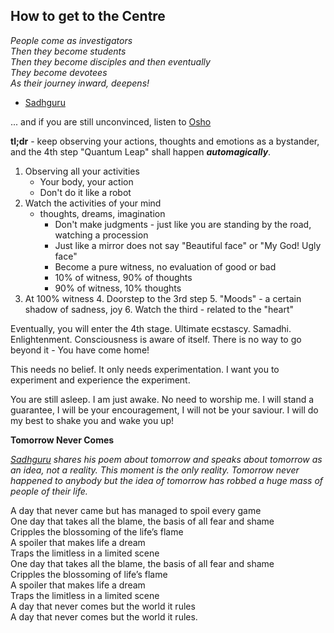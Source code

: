 <!-- title: Osho Quantum Leap -->

## How to get to the Centre


_People come as investigators_  
_Then they become students_  
_Then they become disciples and then eventually_   
_They become devotees_  
_As their journey inward, deepens!_  
  - [Sadhguru](https://youtu.be/Tbha9WYxcg4) 


... and if you are still unconvinced, listen to [Osho](https://youtu.be/6i8bnb4dvvg)

**tl;dr** - keep observing your actions, thoughts and emotions as a bystander, and the 4th step "Quantum Leap" shall happen ***automagically***. 

1. Observing all your activities 
   - Your body, your action
   - Don't do it like a robot 
2. Watch the activities of your mind 
   - thoughts, dreams, imagination
      - Don't make judgments - just like you are standing by the road, watching a procession
      - Just like a mirror does not say "Beautiful face" or "My God! Ugly face" 
      - Become a pure witness, no evaluation of good or bad
      - 10% of witness, 90% of thoughts
      - 90% of witness, 10% thoughts
3. At 100% witness
	4. Doorstep to the 3rd step 
	5. "Moods" - a certain shadow of sadness, joy 
	6. Watch the third - related to the "heart"

Eventually, you will enter the 4th stage. Ultimate ecstascy. Samadhi. Enlightenment.  Consciousness is aware of itself. There is no way to go beyond it - You have come home! 

This needs no belief. It only needs experimentation. I want you to experiment and experience the experiment. 

You are still asleep. I am just awake. 
No need to worship me. I will stand a guarantee, I will be your encouragement, I will not be your saviour. I will do my best to shake you and wake you up! 

**Tomorrow Never Comes** 

_[Sadhguru](https://www.facebook.com/IshaUSA/videos/1531261760256590/?v=1531261760256590) shares his poem about tomorrow and speaks about tomorrow as an idea, not a reality. This moment is the only reality. Tomorrow never happened to anybody but the idea of tomorrow has robbed a huge mass of people of their life._
  
A day that never came but has managed to spoil every game  
One day that takes all the blame, the basis of all fear and shame  
Cripples the blossoming of the life’s flame  
A spoiler that makes life a dream  
Traps the limitless in a limited scene  
One day that takes all the blame, the basis of all fear and shame  
Cripples the blossoming of life’s flame  
A spoiler that makes life a dream  
Traps the limitless in a limited scene  
A day that never comes but the world it rules  
A day that never comes but the world it rules.  

  

